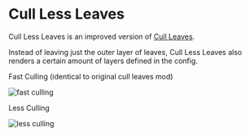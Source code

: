 # Cull Less Leaves
Cull Less Leaves is an improved version of [Cull Leaves](https://www.curseforge.com/minecraft/mc-mods/cull-leaves).

Instead of leaving just the outer layer of leaves, Cull Less Leaves also renders a certain amount
of layers defined in the config.

Fast Culling (identical to original cull leaves mod)

![fast culling](https://i.imgur.com/5SPxxYy.png)

Less Culling

![less culling](https://i.imgur.com/GjYFjJV.png)
